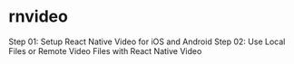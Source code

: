 # rnvideo
Step 01: Setup React Native Video for iOS and Android
Step 02: Use Local Files or Remote Video Files with React Native Video
